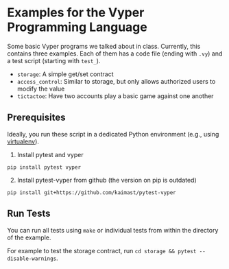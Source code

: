 # Examples for the Vyper Programming Language

Some basic Vyper programs we talked about in class. Currently, this contains three examples.
Each of them has a code file (ending with `.vy`) and a test script (starting with `test_`).

* `storage`: A simple get/set contract
* `access_control`: Similar to storage, but only allows authorized users to modify the value
* `tictactoe`: Have two accounts play a basic game against one another

## Prerequisites

Ideally, you run these script in a dedicated Python environment (e.g., using [virtualenv](https://virtualenv.pypa.io/en/latest/)).

1. Install pytest and vyper
```
pip install pytest vyper
```

2. Install pytest-vyper from github (the version on pip is outdated)
```
pip install git+https://github.com/kaimast/pytest-vyper
```

## Run Tests

You can run all tests using `make` or individual tests from within the directory of the example.

For example to test the storage contract, run `cd storage && pytest --disable-warnings`.

